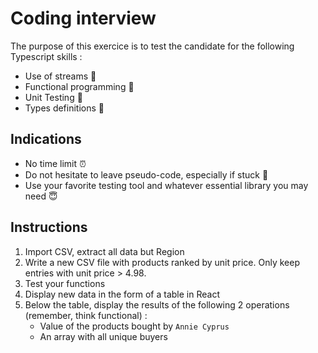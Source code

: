 # Coding interview

The purpose of this exercice is to test the candidate for the following Typescript skills :
- Use of streams 🔄
- Functional programming 🧮
- Unit Testing 🐛
- Types definitions 📖

## Indications

- No time limit ⏰
- Do not hesitate to leave pseudo-code, especially if stuck 🤯
- Use your favorite testing tool and whatever essential library you may need 😇

## Instructions

1. Import CSV, extract all data but Region
2. Write a new CSV file with products ranked by unit price. Only keep entries with unit price > 4.98.
3. Test your functions
3. Display new data in the form of a table in React
4. Below the table, display the results of the following 2 operations (remember, think functional) :
    - Value of the products bought by `Annie Cyprus`
    - An array with all unique buyers
